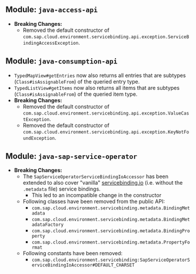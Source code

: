 ## Module: `java-access-api`

* **Breaking Changes:**
  * Removed the default constructor of `com.sap.cloud.environment.servicebinding.api.exception.ServiceBindingAccessException`.

## Module: `java-consumption-api`

* `TypedMapView#getEntries` now also returns all entries that are subtypes (`Class#isAssignableFrom`) of the queried entry type.
* `TypedListView#getItems` now also returns all items that are subtypes (`Class#isAssignableFrom`) of the queried item type.
* **Breaking Changes:**
  * Removed the default constructor of `com.sap.cloud.environment.servicebinding.api.exception.ValueCastException`.
  * Removed the default constructor of `com.sap.cloud.environment.servicebinding.api.exception.KeyNotFoundException`.

## Module: `java-sap-service-operator`

* **Breaking Changes:**
  * The `SapServiceOperatorServiceBindingIoAccessor` has been extended to also cover "vanilla" [servicebinding.io](https://servicebinding.io/spec/core/1.0.0/) (i.e. without the `.metadata` file) service bindings.
    * This led to an incompatible change in the constructor
  * Following classes have been removed from the public API:
    * `com.sap.cloud.environment.servicebinding.metadata.BindingMetadata`
    * `com.sap.cloud.environment.servicebinding.metadata.BindingMetadataFactory`
    * `com.sap.cloud.environment.servicebinding.metadata.BindingProperty`
    * `com.sap.cloud.environment.servicebinding.metadata.PropertyFormat`
  * Following constants have been removed:
    * `com.sap.cloud.environment.servicebinding:SapServiceOperatorServiceBindingIoAccessor#DEFAULT_CHARSET`

